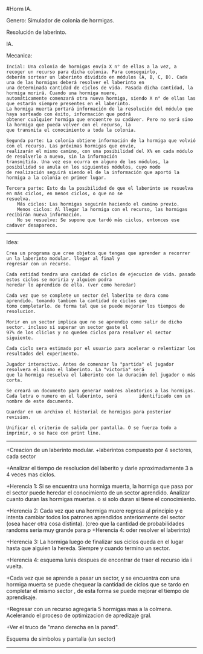 #Horm IA.

Genero: Simulador de colonia de hormigas.

Resolución de laberinto.

IA.

Mecanica:

	Incial: Una colonia de hormigas envía X n° de ellas a la vez, a recoger un recurso para dicha colonia. Para conseguirlo,
	deberán sortear un laberinto dividido en módulos (A, B, C, D). Cada una de las hormigas deberá resolver el laberinto en
	una determinada cantidad de ciclos de vida. Pasada dicha cantidad, la hormiga morirá. Cuando una hormiga muere,
	automáticamente comenzará otra nueva hormiga, siendo X n° de ellas las que estarán siempre presentes en el laberinto. 
	La hormiga muerta portará información de la resolución del módulo que haya sorteado con éxito, información que podrá
	obtener cualquier hormiga que encuentre su cadáver. Pero no será sino la hormiga que pueda volver con el recurso, la 
	que transmita el conocimiento a toda la colonia.

	Segunda parte: La colonia obtiene información de la hormiga que volvió con el recurso. Las próximas hormigas que envíe,
	realizarán el mismo camino, con una posibilidad del X% en cada módulo de resolverlo a nuevo, sin la información
	transmitida. Una vez eso ocurra en alguno de los módulos, la posibilidad se anula en los siguientes módulos, cuyo modo
	de realización seguirá siendo el de la información que aportó la hormiga a la colonia en primer lugar.

	Tercera parte: Esto da la posibilidad de que el laberinto se resuelva en más ciclos, en menos ciclos, o que no se
	resuelva.
		Más ciclos: Las hormigas seguirán haciendo el camino previo.
		Menos ciclos: Al llegar la hormiga con el recurso, las hormigas recibirán nueva información.
		No se resuelve: Se supone que tardó más ciclos, entonces ese cadaver desaparece.

-------------------------------------------------------------------------------------------------

Idea: 

	Crea un programa que cree objetos que tengas que aprender a recorrer un la laberinto modular. llegar al final y 
	regresar con un recurso.

	Cada entidad tendra una canidad de ciclos de ejecucion de vida. pasado estos ciclos se moriria y alguien podra 
	heredar lo aprendido de ella. (ver como heredar)

	Cada vez que se complete un sector del laberito se dara como aprendido. tomando tambien la cantidad de ciclos que 
	tomo completarlo. de forma tal que se puede mejorar los tiempos de resolucion.

	Morir en un sector implica que no se aprendio como salir de dicho sector. incluso si superar un sector gaste el 
	97% de los cliclos y no queden ciclos para resolver el sector siguiente.

	Cada ciclo sera estimado por el usuario para acelerar o relentizar los resultados del experimento.

	Jugador interactivo. Antes de comenzar la "partida" el jugador resolvera el mismo el laberinto. La "victoria" será 
	que la hormiga resuelva el laberinto con la duración del jugador o más corta.
	
	Se creará un documento para generar nombres aleatorios a las hormigas. Cada letra o numero en el laberinto, será 		identificado con un nombre de este documento.
	
	Guardar en un archivo el historial de hormigas para posterior revision.
	
	Unificar el criterio de salida por pantalla. O se fuerza todo a imprimir, o se hace con print line.
----------------------------------------------------------------------------------------------------------

+Creacion de un laberinto modular.
	+laberintos compuesto por 4 sectores, cada sector

+Analizar el tiempo de resolucion del laberito y darle aproximadamente 3 a 4 veces mas ciclos.

+Herencia 1: Si se encuentra una hormiga muerta, la hormiga que pasa por el sector puede heredar el conocimiento de un sector
aprendido. Analizar cuanto duran las hormigas muertas. o si solo duran si tiene el conocimiento.

+Herencia 2: Cada vez que una hormiga muere regresa al principio y e intenta cambiar todos los patrones aprendidos anteriormente
del sector (osea hacer otra cosa distinta). (creo que la cantidad de probabilidades randoms seria muy grande para p
+Herencia 4: oder resolver el laberinto)

+Herencia 3: La hormiga luego de finalizar sus ciclos queda en el lugar hasta que alguien la hereda. Siempre y cuando termino 
un sector.

+Herencia 4: esquema lunis despues de encontrar de traer el recurso ida i vuelta.

+Cada vez que se aprende a pasar un sector, y se encuentra con una hormiga muerta se puede chequear la cantidad de ciclos 
que se tardo en completar el mismo sector , de esta forma se puede mejorar el tiempo de aprendisaje.

+Regresar con un recurso agregaria 5 hormigas mas a la colmena. Acelerando el proceso de optimizacion de apredizaje gral.

+Ver el truco de "mano derecha en la pared".

Esquema de simbolos y pantalla (un sector)
 _______________________


